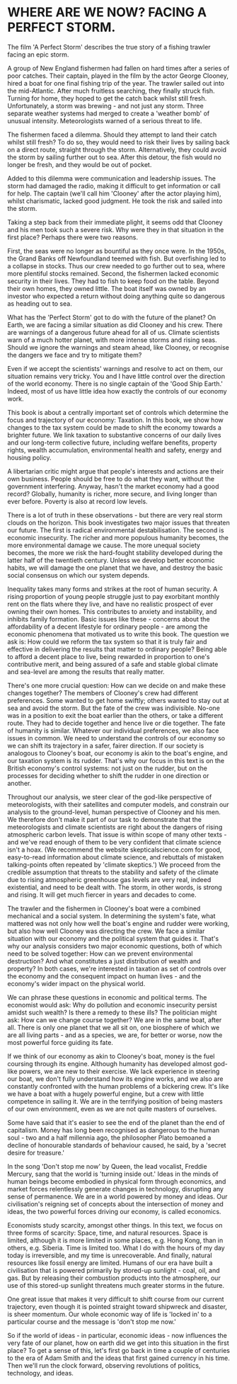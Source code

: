 # WHERE ARE WE NOW? FACING A PERFECT STORM.

The film 'A Perfect Storm' describes the true story of a fishing trawler facing an epic storm. 

A group of New England fishermen had fallen on hard times after a series of poor catches. Their captain, played in the film by the actor George Clooney, hired a boat for one final fishing trip of the year. The trawler sailed out into the mid-Atlantic. After much fruitless searching, they finally struck fish. Turning for home, they hoped to get the catch back whilst still fresh. Unfortunately, a storm was brewing - and not just any storm. Three separate weather systems had merged to create a 'weather bomb' of unusual intensity. Meteorologists warned of a serious threat to life.  

The fishermen faced a dilemma. Should they attempt to land their catch whilst still fresh? To do so, they would need to risk their lives by sailing back on a direct route, straight through the storm. Alternatively, they could avoid the storm by sailing further out to sea. After this detour, the fish would no longer be fresh, and they would be out of pocket.

Added to this dilemma were communication and leadership issues. The storm had damaged the radio, making it difficult to get information or call for help. The captain (we'll call him 'Clooney' after the actor playing him), whilst charismatic, lacked good judgment. He took the risk and sailed into the storm.

Taking a step back from their immediate plight, it seems odd that Clooney and his men took such a severe risk. Why were they in that situation in the first place? Perhaps there were two reasons.

First, the seas were no longer as bountiful as they once were. In the 1950s, the Grand Banks off Newfoundland teemed with fish. But overfishing led to a collapse in stocks. Thus our crew needed to go further out to sea, where more plentiful stocks remained. Second, the fishermen lacked economic security in their lives. They had to fish to keep food on the table. Beyond their own homes, they owned little. The boat itself was owned by an investor who expected a return without doing anything quite so dangerous as heading out to sea.

What has the 'Perfect Storm' got to do with the future of the planet? On Earth, we are facing a similar situation as did Clooney and his crew. There are warnings of a dangerous future ahead for all of us. Climate scientists warn of a much hotter planet, with more intense storms and rising seas. Should we ignore the warnings and steam ahead, like Clooney, or recognise the dangers we face and try to mitigate them?

Even if we accept the scientists' warnings and resolve to act on them, our situation remains very tricky. You and I have little control over the direction of the world economy. There is no single captain of the 'Good Ship Earth.' Indeed, most of us have little idea how  exactly the controls of our economy work. 

This book is about a centrally important set of controls which determine the focus and trajectory of our economy: Taxation. In this book, we show how changes to the tax system could be made to shift the economy towards a brighter future. We link taxation to substantive concerns of our daily lives and our long-term collective future, including welfare benefits, property rights, wealth accumulation, environmental health and safety, energy and housing policy.

A libertarian critic might argue that people's interests and actions are their own business. People should be free to do what they want, without the government interfering. Anyway, hasn't the market economy had a good record? Globally, humanity is richer, more secure, and living longer than ever before. Poverty is also at record low levels. 

There is a lot of truth in these observations - but there are very real storm clouds on the horizon. This book investigates two major issues that threaten our future. The first is radical environmental destabilisation. The second is economic insecurity. The richer and more populous humanity becomes, the more environmental damage we cause. The more unequal society becomes, the more we risk the hard-fought stability developed during the latter half of the twentieth century. Unless we develop better economic habits, we will damage the one planet that we have, and destroy the basic social consensus on which our system depends.  

Inequality takes many forms and strikes at the root of human security. A rising proportion of young people struggle just to pay exorbitant monthly rent on the flats where they live, and have no realistic prospect of ever owning their own homes. This contributes to anxiety and instability, and inhibits family formation. Basic issues like these - concerns about the affordability of a decent lifestyle for ordinary people - are among the economic phenomena that motivated us to write this book. The question we ask is: How could we reform the tax system so that it is truly fair and effective in delivering the results that matter to ordinary people? Being able to afford a decent place to live, being rewarded in proportion to one's contributive merit, and being assured of a safe and stable global climate and sea-level are among the results that really matter.

There's one more crucial question: How can we decide on and make these changes together? The members of Clooney's crew had different preferences. Some wanted to get home swiftly; others wanted to stay out at sea and avoid the storm. But the fate of the crew was indivisible. No-one was in a position to exit the boat earlier than the others, or take a different route. They had to decide together and hence live or die together. The fate of humanity is similar. Whatever our individual preferences, we also face issues in common. We need to understand the controls of our economy so we can shift its trajectory in a safer, fairer direction. If our society is analogous to Clooney's boat, our economy is akin to the boat's engine, and our taxation system is its rudder. That's why our focus in this text is on the British economy's control systems: not just on the rudder, but on the processes for deciding whether to shift the rudder in one direction or another.  

Throughout our analysis, we steer clear of the god-like perspective of meteorologists, with their satellites and computer models, and constrain our analysis to the ground-level, human perspective of Clooney and his men. We therefore don't make it part of our task to demonstrate that the meteorologists and climate scientists are right about the dangers of rising atmospheric carbon levels. That issue is within scope of many other texts - and we've read enough of them to be very confident that climate science isn't a hoax. (We recommend the website skepticalscience.com for good, easy-to-read information about climate science, and rebuttals of mistaken talking-points often repeated by 'climate skeptics.') We proceed from the credible assumption that threats to the stability and safety of the climate due to rising atmospheric greenhouse gas levels are very real, indeed existential, and need to be dealt with. The storm, in other words, is strong and rising. It will get much fiercer in years and decades to come. 

The trawler and the fishermen in Clooney's boat were a combined mechanical and a social system. In determining the system's fate, what mattered was not only how well the boat's engine and rudder were working, but also how well Clooney was directing the crew. We face a similar situation with our economy and the political system that guides it. That's why our analysis considers two major economic questions, both of which need to be solved together: How can we prevent environmental destruction? And what constitutes a just distribution of wealth and property? In both cases, we're interested in taxation as set of controls over the economy and the consequent impact on human lives - and the economy's wider impact on the physical world.

We can phrase these questions in economic and political terms. The economist would ask: Why do pollution and economic insecurity persist amidst such wealth? Is there a remedy to these ills? The politician might ask: How can we change course together? We are in the same boat, after all. There is only one planet that we all sit on, one biosphere of which we are all living parts - and as a species, we are, for better or worse, now the most powerful force guiding its fate.

If we think of our economy as akin to Clooney's boat, money is the fuel coursing through its engine. Although humanity has developed almost god-like powers, we are new to their exercise. We lack experience in steering our boat, we don't fully understand how its engine works, and we also are constantly confronted with the human problems of a bickering crew. It's like we have a boat with a hugely powerful engine, but a crew with little competence in sailing it. We are in the terrifying position of being masters of our own environment, even as we are not quite masters of ourselves. 

Some have said that it's easier to see the end of the planet than the end of capitalism. Money has long been recognised as dangerous to the human soul - two and a half millennia ago, the philosopher Plato bemoaned a decline of honourable standards of behaviour caused, he said, by a 'secret desire for treasure.'

In the song 'Don't stop me now' by Queen, the lead vocalist, Freddie Mercury, sang that the world is 'turning inside out.' Ideas in the minds of human beings become embodied in physical form through economics, and market forces relentlessly generate changes in technology, disrupting any sense of permanence. We are in a world powered by money and ideas. Our civilisation's reigning set of concepts about the intersection of money and ideas, the two powerful forces driving our economy, is called economics.

Economists study scarcity, amongst other things. In this text, we focus on three forms of scarcity: Space, time, and natural resources. Space is limited, although it is more limited in some places, e.g. Hong Kong, than in others, e.g. Siberia. Time is limited too. What I do with the hours of my day today is irreversible, and my time is unrecoverable. And finally, natural resources like fossil energy are limited. Humans of our era have built a civilisation that is powered primarily by stored-up sunlight - coal, oil, and gas. But by releasing their combustion products into the atmosphere, our use of this stored-up sunlight threatens much greater storms in the future.

One great issue that makes it very difficult to shift course from our current trajectory, even though it is pointed straight toward shipwreck and disaster, is sheer momentum. Our whole economic way of life is 'locked in' to a particular course and the message is 'don't stop me now.'

So if the world of ideas - in particular, economic ideas - now influences the very fate of our planet, how on earth did we get into this situation in the first place? To get a sense of this, let's first go back in time a couple of centuries to the era of Adam Smith and the ideas that first gained currency in his time. Then we'll run the clock forward, observing revolutions of politics, technology, and ideas.

